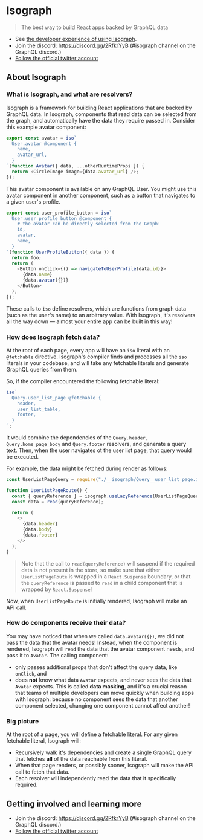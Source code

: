 # Isograph

> The best way to build React apps backed by GraphQL data

- See [the developer experience of using Isograph](https://www.youtube.com/watch?v=f1nfXc3VeTk).
- Join the discord: https://discord.gg/2RfkrYyB (#isograph channel on the GraphQL discord.)
- [Follow the official twitter account](https://twitter.com/isographlabs)

## About Isograph

### What is Isograph, and what are resolvers?

Isograph is a framework for building React applications that are backed by GraphQL data. In Isograph, components that read data can be selected from the graph, and automatically have the data they require passed in. Consider this example avatar component:

```js
export const avatar = iso`
  User.avatar @component {
    name,
    avatar_url,
  }
`(function Avatar({ data, ...otherRuntimeProps }) {
  return <CircleImage image={data.avatar_url} />;
});
```

This avatar component is available on any GraphQL User. You might use this avatar component in another component, such as a button that navigates to a given user's profile.

```js
export const user_profile_button = iso`
  User.user_profile_button @component {
    # the avatar can be directly selected from the Graph!
    id,
    avatar,
    name,
  }
`(function UserProfileButton({ data }) {
  return foo;
  return (
    <Button onClick={() => navigateToUserProfile(data.id)}>
      {data.name}
      {data.avatar({})}
    </Button>
  );
});
```

These calls to `iso` define resolvers, which are functions from graph data (such as the user's name) to an arbitrary value. With Isograph, it's resolvers all the way down — almost your entire app can be built in this way!

### How does Isograph fetch data?

At the root of each page, every app will have an `iso` literal with an `@fetchable` directive. Isograph's compiler finds and processes all the `iso` literals in your codebase, and will take any fetchable literals and generate GraphQL queries from them.

So, if the compiler encountered the following fetchable literal:

```js
iso`
  Query.user_list_page @fetchable {
    header,
    user_list_table,
    footer,
  }
`;
```

It would combine the dependencies of the `Query.header`, `Query.home_page_body` and `Query.footer` resolvers, and generate a query text. Then, when the user navigates ot the user list page, that query would be executed.

For example, the data might be fetched during render as follows:

```js
const UserListPageQuery = require("./__isograph/Query__user_list_page.isograph");

function UserListPageRoute() {
  const { queryReference } = isograph.useLazyReference(UserListPageQuery);
  const data = read(queryReference);

  return (
    <>
      {data.header}
      {data.body}
      {data.footer}
    </>
  );
}
```

> Note that the call to `read(queryReference)` will suspend if the required data is not present in the store, so make sure that either `UserListPageRoute` is wrapped in a `React.Suspense` boundary, or that the `queryReference` is passed to `read` in a child component that is wrapped by `React.Suspense`!

Now, when `UserListPageRoute` is initially rendered, Isograph will make an API call.

### How do components receive their data?

You may have noticed that when we called `data.avatar({})`, we did not pass the data that the avatar needs! Instead, when the component is rendered, Isograph will `read` the data that the avatar component needs, and pass it to `Avatar`. The calling component:

- only passes additional props that don't affect the query data, like `onClick`, and
- does **not** know what data `Avatar` expects, and never sees the data that `Avatar` expects. This is called **data masking**, and it's a crucial reason that teams of multiple developers can move quickly when building apps with Isograph: because no component sees the data that another component selected, changing one component cannot affect another!

### Big picture

At the root of a page, you will define a fetchable literal. For any given fetchable literal, Isograph will:

- Recursively walk it's dependencies and create a single GraphQL query that fetches **all** of the data reachable from this literal.
- When that page renders, or possibly sooner, Isograph will make the API call to fetch that data.
- Each resolver will independently read the data that it specifically required.

## Getting involved and learning more

- Join the discord: https://discord.gg/2RfkrYyB (#isograph channel on the GraphQL discord.)
- [Follow the official twitter account](https://twitter.com/isographlabs)
